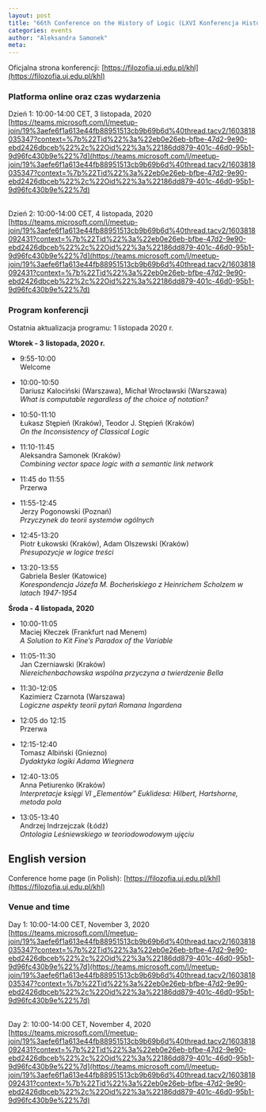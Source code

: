 ```yaml
---
layout: post
title: "66th Conference on the History of Logic (LXVI Konferencja Historii Logiki) in Kraków, Poland"
categories: events 
author: "Aleksandra Samonek"
meta: 
---
```


Oficjalna strona konferencji: [https://filozofia.uj.edu.pl/khl](https://filozofia.uj.edu.pl/khl)


### Platforma online oraz czas wydarzenia

Dzień 1: 10:00-14:00 CET, 3 listopada, 2020<br>
[https://teams.microsoft.com/l/meetup-join/19%3aefe6f1a613e44fb88951513cb9b69b6d%40thread.tacv2/1603818035347?context=%7b%22Tid%22%3a%22eb0e26eb-bfbe-47d2-9e90-ebd2426dbceb%22%2c%22Oid%22%3a%22186dd879-401c-46d0-95b1-9d96fc430b9e%22%7d](https://teams.microsoft.com/l/meetup-join/19%3aefe6f1a613e44fb88951513cb9b69b6d%40thread.tacv2/1603818035347?context=%7b%22Tid%22%3a%22eb0e26eb-bfbe-47d2-9e90-ebd2426dbceb%22%2c%22Oid%22%3a%22186dd879-401c-46d0-95b1-9d96fc430b9e%22%7d)<br><br>

Dzień 2: 10:00-14:00 CET, 4 listopada, 2020<br>
[https://teams.microsoft.com/l/meetup-join/19%3aefe6f1a613e44fb88951513cb9b69b6d%40thread.tacv2/1603818092431?context=%7b%22Tid%22%3a%22eb0e26eb-bfbe-47d2-9e90-ebd2426dbceb%22%2c%22Oid%22%3a%22186dd879-401c-46d0-95b1-9d96fc430b9e%22%7d](https://teams.microsoft.com/l/meetup-join/19%3aefe6f1a613e44fb88951513cb9b69b6d%40thread.tacv2/1603818092431?context=%7b%22Tid%22%3a%22eb0e26eb-bfbe-47d2-9e90-ebd2426dbceb%22%2c%22Oid%22%3a%22186dd879-401c-46d0-95b1-9d96fc430b9e%22%7d)

### Program konferencji

Ostatnia aktualizacja programu: 1 listopada 2020 r.

<b>Wtorek - 3 listopada, 2020 r.</b><br>

- 9:55-10:00  
Welcome   

- 10:00-10:50  
Dariusz Kalociński (Warszawa), Michał Wrocławski (Warszawa)  
_What is computable regardless of the choice of notation?_  

- 10:50-11:10  
Łukasz Stępień (Kraków), Teodor J. Stępień (Kraków)  
_On the Inconsistency of Classical Logic_

- 11:10-11:45  
Aleksandra Samonek (Kraków)  
_Combining vector space logic with a semantic link network_

- 11:45 do 11:55  
Przerwa  

- 11:55-12:45  
Jerzy Pogonowski (Poznań)  
_Przyczynek do teorii systemów ogólnych_

- 12:45-13:20  
Piotr Łukowski (Kraków), Adam Olszewski (Kraków)  
_Presupozycje w logice treści_  

- 13:20-13:55  
Gabriela Besler (Katowice)  
_Korespondencja Józefa M. Bocheńskiego z Heinrichem Scholzem w latach 1947-1954_


<b>Środa - 4 listopada, 2020</b><br>

- 10:00-11:05  
Maciej Kłeczek (Frankfurt nad Menem)  
_A Solution to Kit Fine’s Paradox of the Variable_  

- 11:05-11:30  
Jan Czerniawski (Kraków)  
_Niereichenbachowska wspólna przyczyna a twierdzenie Bella_ 

- 11:30-12:05  
Kazimierz Czarnota (Warszawa)  
_Logiczne aspekty teorii pytań Romana Ingardena_  

- 12:05 do 12:15  
Przerwa

- 12:15-12:40  
Tomasz Albiński (Gniezno)  
_Dydaktyka logiki Adama Wiegnera_

- 12:40-13:05  
Anna Petiurenko (Kraków)  
_Interpretacje księgi VI „Elementów” Euklidesa: Hilbert, Hartshorne, metoda pola_

- 13:05-13:40  
Andrzej Indrzejczak (Łódź)  
_Ontologia Leśniewskiego w teoriodowodowym ujęciu_


## English version

Conference home page (in Polish): [https://filozofia.uj.edu.pl/khl](https://filozofia.uj.edu.pl/khl)

### Venue and time

Day 1: 10:00-14:00 CET, November 3, 2020<br>
[https://teams.microsoft.com/l/meetup-join/19%3aefe6f1a613e44fb88951513cb9b69b6d%40thread.tacv2/1603818035347?context=%7b%22Tid%22%3a%22eb0e26eb-bfbe-47d2-9e90-ebd2426dbceb%22%2c%22Oid%22%3a%22186dd879-401c-46d0-95b1-9d96fc430b9e%22%7d](https://teams.microsoft.com/l/meetup-join/19%3aefe6f1a613e44fb88951513cb9b69b6d%40thread.tacv2/1603818035347?context=%7b%22Tid%22%3a%22eb0e26eb-bfbe-47d2-9e90-ebd2426dbceb%22%2c%22Oid%22%3a%22186dd879-401c-46d0-95b1-9d96fc430b9e%22%7d)<br><br>

Day 2: 10:00-14:00 CET, November 4, 2020<br>
[https://teams.microsoft.com/l/meetup-join/19%3aefe6f1a613e44fb88951513cb9b69b6d%40thread.tacv2/1603818092431?context=%7b%22Tid%22%3a%22eb0e26eb-bfbe-47d2-9e90-ebd2426dbceb%22%2c%22Oid%22%3a%22186dd879-401c-46d0-95b1-9d96fc430b9e%22%7d](https://teams.microsoft.com/l/meetup-join/19%3aefe6f1a613e44fb88951513cb9b69b6d%40thread.tacv2/1603818092431?context=%7b%22Tid%22%3a%22eb0e26eb-bfbe-47d2-9e90-ebd2426dbceb%22%2c%22Oid%22%3a%22186dd879-401c-46d0-95b1-9d96fc430b9e%22%7d)


